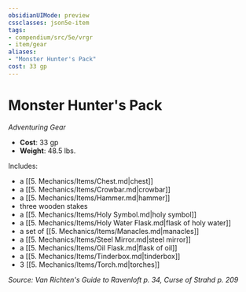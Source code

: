 ```yaml
---
obsidianUIMode: preview
cssclasses: json5e-item
tags:
- compendium/src/5e/vrgr
- item/gear
aliases: 
- "Monster Hunter's Pack"
cost: 33 gp
---
```

# Monster Hunter's Pack
*Adventuring Gear*  

- **Cost**: 33 gp
- **Weight**: 48.5 lbs.

Includes:

- a [[5. Mechanics/Items/Chest.md\|chest]]  
- a [[5. Mechanics/Items/Crowbar.md\|crowbar]]  
- a [[5. Mechanics/Items/Hammer.md\|hammer]]  
- three wooden stakes  
- a [[5. Mechanics/Items/Holy Symbol.md\|holy symbol]]  
- a [[5. Mechanics/Items/Holy Water Flask.md\|flask of holy water]]  
- a set of [[5. Mechanics/Items/Manacles.md\|manacles]]  
- a [[5. Mechanics/Items/Steel Mirror.md\|steel mirror]]  
- a [[5. Mechanics/Items/Oil Flask.md\|flask of oil]]  
- a [[5. Mechanics/Items/Tinderbox.md\|tinderbox]]  
- 3 [[5. Mechanics/Items/Torch.md\|torches]]  

*Source: Van Richten's Guide to Ravenloft p. 34, Curse of Strahd p. 209*
